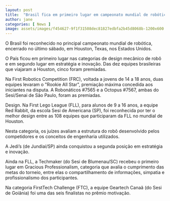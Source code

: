 ```yaml
---
layout: post
title:  "Brasil fica em primeiro lugar em campeonato mundial de robótica nos EUA"
author: jane
categories: [ News ]
image: assets/images/f454627-9f1f31508dec81827edbfa2b45d8068b-1200x600.jpg
---
```

O Brasil foi reconhecido no principal campeonato mundial de robótica, encerrado no último sábado, em Houston, Texas, nos Estados Unidos.

O País ficou em primeiro lugar nas categorias de design mecânico de robô e em segundo lugar em estratégia e inovação. Das dez equipes brasileiras que viajaram a Houston, cinco foram premiadas.

Na First Robotics Competition (FRC), voltada a jovens de 14 a 18 anos, duas equipes levaram o "Rookie All Star", premiação máxima concedida aos iniciantes na disputa. A Robonáticos #7565 e a Octopus #7567, ambas do Sesi/Senai de São Paulo, foram as premiadas.

<script async src="https://pagead2.googlesyndication.com/pagead/js/adsbygoogle.js"></script>
<!-- Informat -->
<ins class="adsbygoogle"
     style="display:block"
     data-ad-client="ca-pub-2838251107855362"
     data-ad-slot="2327980059"
     data-ad-format="auto"
     data-full-width-responsive="true"></ins>
<script>
(adsbygoogle = window.adsbygoogle || []).push({});
</script>

Design. Na First Lego League (FLL), para alunos de 9 a 16 anos, a equipe Red Rabbit, da escola Sesi de Americana (SP), foi reconhecida por ter o melhor design entre as 108 equipes que participaram da FLL no mundial de Houston.

Nesta categoria, os juízes avaliam a estrutura do robô desenvolvido pelos competidores e os conceitos de engenharia utilizados.

A Jedi’s (de Jundiaí/SP) ainda conquistou a segunda posição em estratégia e inovação.

Ainda na FLL, a Techmaker (do Sesi de Blumenau/SC) recebeu o primeiro lugar em Gracious Professionalism, categoria que avalia o cumprimento das metas do torneio, entre elas o compartilhamento de informações, simpatia e profissionalismo dos participantes.

Na categoria FirstTech Challenge (FTC), a equipe Geartech Canaã (do Sesi de Goiânia) foi uma das seis finalistas no prêmio motivação.
